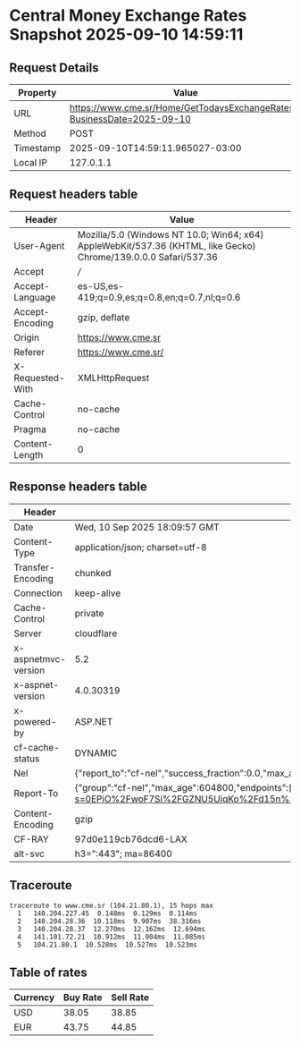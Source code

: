 # Central Money Exchange Rates Snapshot 2025-09-10 14:59:11
## Request Details

| Property | Value |
|----------|-------|
| URL | https://www.cme.sr/Home/GetTodaysExchangeRates/?BusinessDate=2025-09-10 |
| Method | POST |
| Timestamp | 2025-09-10T14:59:11.965027-03:00 |
| Local IP | 127.0.1.1 |
    
## Request headers table

| Header | Value |
|--------|-------|
| User-Agent | Mozilla/5.0 (Windows NT 10.0; Win64; x64) AppleWebKit/537.36 (KHTML, like Gecko) Chrome/139.0.0.0 Safari/537.36 |
| Accept | */* |
| Accept-Language | es-US,es-419;q=0.9,es;q=0.8,en;q=0.7,nl;q=0.6 |
| Accept-Encoding | gzip, deflate |
| Origin | https://www.cme.sr |
| Referer | https://www.cme.sr/ |
| X-Requested-With | XMLHttpRequest |
| Cache-Control | no-cache |
| Pragma | no-cache |
| Content-Length | 0 |

    
## Response headers table
| Header | Value |
|--------|-------|
| Date | Wed, 10 Sep 2025 18:09:57 GMT |
| Content-Type | application/json; charset=utf-8 |
| Transfer-Encoding | chunked |
| Connection | keep-alive |
| Cache-Control | private |
| Server | cloudflare |
| x-aspnetmvc-version | 5.2 |
| x-aspnet-version | 4.0.30319 |
| x-powered-by | ASP.NET |
| cf-cache-status | DYNAMIC |
| Nel | {"report_to":"cf-nel","success_fraction":0.0,"max_age":604800} |
| Report-To | {"group":"cf-nel","max_age":604800,"endpoints":[{"url":"https://a.nel.cloudflare.com/report/v4?s=0EPiO%2FwoF7Si%2FGZNU5UiqKo%2Fd15n%2FixMSh56aADwB0PwBYmOEblZxB6fypUsD%2FJUjDpa3GpC4gHAWbZ1EEFhNjK2bQIHsOp5ZlA%3D"}]} |
| Content-Encoding | gzip |
| CF-RAY | 97d0e119cb76dcd6-LAX |
| alt-svc | h3=":443"; ma=86400 |

## Traceroute 

```
traceroute to www.cme.sr (104.21.80.1), 15 hops max
  1   140.204.227.45  0.148ms  0.129ms  0.114ms 
  2   140.204.28.36  10.118ms  9.907ms  38.316ms 
  3   140.204.28.37  12.270ms  12.162ms  12.694ms 
  4   141.101.72.21  10.912ms  11.004ms  11.085ms 
  5   104.21.80.1  10.528ms  10.527ms  10.523ms 

```


## Table of rates

| Currency | Buy Rate | Sell Rate |
|----------|----------|-----------|
| USD | 38.05 | 38.85 |
| EUR | 43.75 | 44.85 |
